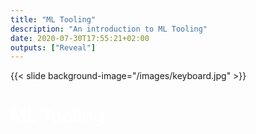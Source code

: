 ```yaml
---
title: "ML Tooling"
description: "An introduction to ML Tooling"
date: 2020-07-30T17:55:21+02:00
outputs: ["Reveal"]
---
```


{{< slide background-image="/images/keyboard.jpg" >}}

<h1 style="color: white" > ML Tooling </h1>